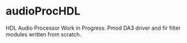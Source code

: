 # audioProcHDL
HDL Audio Processor Work in Progress. Pmod DA3 driver and fir filter modules written from scratch.
